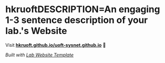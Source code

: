 
# hkruoftDESCRIPTION=An engaging 1-3 sentence description of your lab.'s Website

Visit **[hkruoft.github.io/uoft-sysnet.github.io](https://hkruoft.github.io/uoft-sysnet.github.io)** 🚀

_Built with [Lab Website Template](https://greene-lab.gitbook.io/lab-website-template-docs)_
